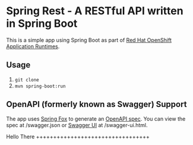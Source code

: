 # Spring Rest - A RESTful API written in Spring Boot

This is a simple app using Spring Boot as part of [Red Hat OpenShift Application Runtimes](https://middlewareblog.redhat.com/2017/05/05/red-hat-openshift-application-runtimes-and-spring-boot-details-you-want-to-know/).

## Usage

1. `git clone`
2. `mvn spring-boot:run`

## OpenAPI (formerly known as Swagger) Support

The app uses [Spring Fox](http://springfox.github.io/springfox/) to generate an [OpenAPI spec](https://www.openapis.org/). You can view the spec at /swagger.json or [Swagger UI](https://swagger.io/swagger-ui/) at /swagger-ui.html. 

Hello There +++++++++++++++++++++++++++++++++
